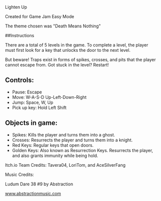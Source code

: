 Lighten Up

Created for Game Jam Easy Mode

The theme chosen was "Death Means Nothing"

##Instructions

There are a total of 5 levels in the game. To complete a level, the player must first look for a key that unlocks the door to the next level.

But beware! Traps exist in forms of spikes, crosses, and pits that the player cannot escape from.
Got stuck in the level? Restart!

## Controls:
* Pause: Escape
* Move: W-A-S-D Up-Left-Down-Right
* Jump: Space, W, Up
* Pick up key: Hold Left Shift

## Objects in game:
* Spikes: Kills the player and turns them into a ghost.
* Crosses: Resurrects the player and turns them into a knight.
* Red Keys: Regular keys that open doors.
* Golden Keys: Also known as Resurrection Keys. Resurrects the player, and also grants immunity while being hold.

Itch.io Team Credits:  Tavera04, LoriTom, and AceSilverFang

Music Credits:

Ludum Dare 38 #9 by Abstraction

www.abstractionmusic.com
